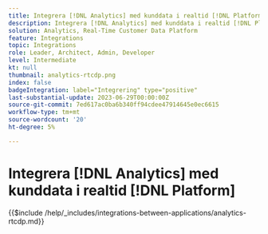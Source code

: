 ```yaml
---
title: Integrera [!DNL Analytics] med kunddata i realtid [!DNL Platform]
description: Integrera [!DNL Analytics] med kunddata i realtid [!DNL Platform].
solution: Analytics, Real-Time Customer Data Platform
feature: Integrations
topic: Integrations
role: Leader, Architect, Admin, Developer
level: Intermediate
kt: null
thumbnail: analytics-rtcdp.png
index: false
badgeIntegration: label="Integrering" type="positive"
last-substantial-update: 2023-06-29T00:00:00Z
source-git-commit: 7ed617ac0ba6b340ff94cdee47914645e0ec6615
workflow-type: tm+mt
source-wordcount: '20'
ht-degree: 5%

---
```



# Integrera [!DNL Analytics] med kunddata i realtid [!DNL Platform]

{{$include /help/_includes/integrations-between-applications/analytics-rtcdp.md}}
